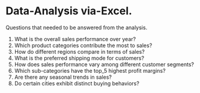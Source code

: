 # Data-Analysis via-Excel.

Questions that needed to be answered from the analysis.
1. What is the overall sales performance over year?
2. Which product categories contribute the most to sales?
3. How do different regions  compare in terms of sales?
4. What is the preferred shipping mode for customers?
5. How does sales performance vary among different customer segments?
6. Which sub-categories have the top_5 highest profit margins?
7. Are there any seasonal trends in sales?
8. Do certain cities exhibit distinct buying behaviors?
